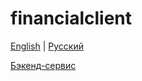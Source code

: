 # financialclient

[English](financialclient.md) | [Русский](financialclient.ru.md)

[Бэкенд-сервис](../backend/financialbackend.ru.md)
